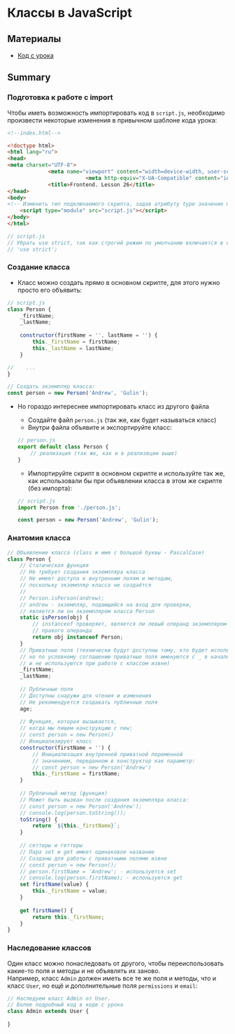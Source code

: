 # Классы в JavaScript

## Материалы
* [Код с урока](src)

## Summary
### Подготовка к работе с import
Чтобы иметь возможность импортировать код в `script.js`, необходимо произвести некоторые изменения в привычном шаблоне кода урока:
```html
<!--index.html-->

<!doctype html>
<html lang="ru">
<head>
<meta charset="UTF-8">
             <meta name="viewport" content="width=device-width, user-scalable=no, initial-scale=1.0, maximum-scale=1.0, minimum-scale=1.0">
                         <meta http-equiv="X-UA-Compatible" content="ie=edge">
             <title>Frontend. Lesson 26</title>
</head>
<body>
<!-- Изменить тип подключаемого скрипта, задав атрибуту type значение module-->
    <script type="module" src="script.js"></script>
</body>
</html>
```

```js
// script.js
// Убрать use strict, так как строгий режим по умолчанию включается в скриптах с типом module
// 'use strict';
```

### Создание класса
* Класс можно создать прямо в основном скрипте, для этого нужно просто его объявить:
```js
// script.js
class Person {
    _firstName;
    _lastName;
    
    constructor(firstName = '', lastName = '') {
        this._firstName = firstName;
        this._lastName = lastName;
    }

//    ...
}

// Создать экземпляр класса:
const person = new Person('Andrew', 'Gulin');
```

* Но гораздо интереснее импортировать класс из другого файла
    * Создайте файл `person.js` (так же, как будет называться класс)
    * Внутри файла объявите и экспортируйте класс:
    ```js
    // person.js
    export default class Person {
        // реализация (так же, как и в реализвции выше)
    }
    ```

    * Импортируйте скрипт в основном скрипте и используйте так же, как использовали бы при объявлении класса в этом же скрипте (без импорта):

    ```js
    // script.js
    import Person from './person.js';
    
    const person = new Person('Andrew', 'Gulin');
    ```

### Анатомия класса
```js
// Объявление класса (class и имя с большой буквы - PascalCase)
class Person {
    // Статическая функция
    // Не требует создания экземпляра класса
    // Не имеет доступа к внутренним полям и методам, 
    // поскольку экземпляр класса не создаётся
    // 
    // Person.isPerson(andrew);
    // andrew - экземпляр, подающийся на вход для проверки, 
    // является ли он экземпляром класса Person
    static isPerson(obj) {
        // instanceof проверяет, является ли левый операнд экземпляром
        // правого операнда
        return obj instanceof Person;
    }
    // Приватные поля (технически будут доступны тому, кто будет использовать класс
    // но по условному соглашению приватные поля именуются с _ в начале
    // и не используются при работе с классом извне)
    _firstName;
    _lastName;
    
    // Публичные поля
    // Доступны снаружи для чтения и изменения 
    // Не рекомендуется создавать публичные поля
    age; 
    
    // Функция, которая вызывается,
    // когда мы пишем конструкцию с new: 
    // const person = new Person()
    // Инициализирует класс
    constructor(firstName = '') {
        // Инициализация внутренней приватной переменной
        // значением, переданном в конструктор как параметр:
        // const person = new Person('Andrew')
        this._firstName = firstName;
    }
    
    // Публичный метод (функция)
    // Может быть вызван после создания экземпляра класса:
    // const person = new Person('Andrew');
    // console.log(person.toString());
    toString() {
        return `${this._firstName}`;
    }
    
    // сеттеры и геттеры
    // Пара set и get имеет одинаковое название
    // Созданы для работы с приватными полями извне
    // const person = new Person();
    // person.firstName = 'Andrew'; - используется set
    // console.log(person.firstName); - используется get
    set firstName(value) {
        this._firstName = value;
    }
    
    get firstName() {
        return this._firstName;
    }
}
```

### Наследование классов
Один класс можно понаследовать от другого, чтобы переиспользовать какие-то поля и методы и не объявлять их заново.<br/>
Например, класс `Admin` должен иметь все те же поля и методы, что и класс `User`, но ещё и дополнительные поля `permissions` и `email`:
```js
// Наследуем класс Admin от User.
// Более подробный код в коде с урока
class Admin extends User {
    
}
```


